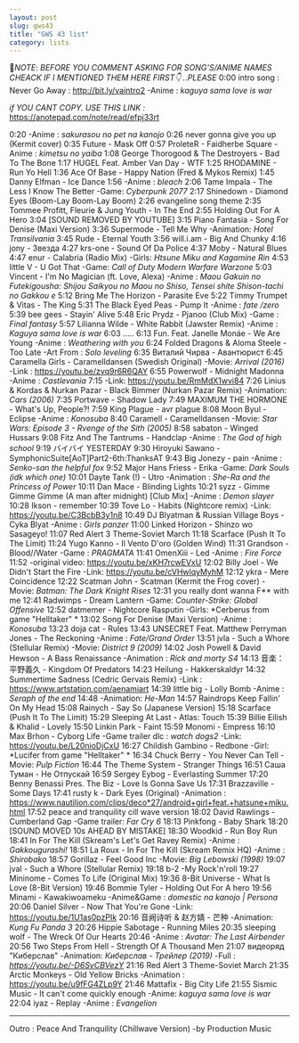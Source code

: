 ```yaml
---
layout: post
slug: gws43
title: "GWS 43 list"
category: lists
---
```

📌*NOTE*:
*BEFORE YOU COMMENT ASKING FOR SONG'S/ANIME NAMES CHEACK IF I MENTIONED THEM HERE FIRST👇 ..PLEASE*
0:00 intro song : Never Go Away :
http://bit.ly/vaintro2
-Anime : *kaguya sama love is war*

*if YOU CANT COPY. USE THIS LINK :*
https://anotepad.com/note/read/efpj33rt

0:20
-Anime : *sakurasou no pet na kanojo*
0:26 never gonna give you up (Kermit cover)
0:35 Future - Mask Off
0:57 ProleteR - Faidherbe Square
-Anime : *kimetsu no yaiba*
1:08 George Thorogood & The Destroyers - Bad To The Bone
1:17 HUGEL Feat. Amber Van Day - WTF
1:25 RHODAMINE - Run Yo Hell
1:36 Ace Of Base - Happy Nation (Fred & Mykos Remix)
1:45 Danny Elfman - Ice Dance
1:56 
-Anime : *bleach*
2:06 Tame Impala - The Less I Know The Better
-Game: *Cyberpunk 2077*
2:17 Shinedown - Diamond Eyes (Boom-Lay Boom-Lay Boom)
2:26 evangeline song theme
2:35 Tommee Profitt, Fleurie & Jung Youth - In The End 
2:55 Holding Out For A Hero
3:04 [SOUND REMOVED BY YOUTUBE]
3:15 Piano Fantasia - Song For Denise (Maxi Version)
3:36 Supermode - Tell Me Why
-Animation: *Hotel Transilvania*
3:45 Rude - Eternal Youth
3:56 will.i.am - Big And Chunky
4:16 jony - Звезда
4:27 krs-one - Sound Of Da Police
4:37 Moby - Natural Blues
4:47 enur - Calabria (Radio Mix)
-Girls: *Htsune Miku and Kagamine Rin*
4:53 little V - U Got That
-Game: *Call of Duty Modern Warfare Warzone*
5:03 Vincent - I'm No Magician (ft. Love, Alexa)
-Anime : *Maou Gakuin no Futekigousha: Shijou Saikyou no Maou no Shiso, Tensei shite Shison-tachi no Gakkou e*
5:12 Bring Me The Horizon - Parasite Eve
5:22 Timmy Trumpet & Vitas - The King
5:31 The Black Eyed Peas - Pump It
-Anime : *fate /zero*
5:39 bee gees - Stayin' Alive
5:48 Eric Prydz - Pjanoo (Club Mix)
-Game : *Final fantasy*
5:57 Lilianna Wilde - White Rabbit (Jawster Remix)
-Anime : *Kaguya sama love is war*
6:03 .....
6:13 Fun. Feat. Janelle Monáe - We Are Young
-Anime : *Weathering with you*
6:24 Folded Dragons & Aloma Steele - Too Late
-Art From : *Solo leveling*
6:35 Виталий Чирва - Авантюрист
6:45 Caramella Girls - Caramelldansen (Swedish Original)
-Movie: *Arrival (2016)*
-Link : https://youtu.be/zvq9r6R6QAY
6:55 Powerwolf - Midnight Madonna
-Anime : *Castlevania*
7:15
-Link: https://youtu.be/RmMdX1wvi84
7:26 Linius & Kordas & Nurkan Pazar - Black Bimmer (Nurkan Pazar Remix)
-Animation: *Cars (2006)*
7:35 Portwave - Shadow Lady
7:49 MAXIMUM THE HORMONE - What's Up, People?!
7:59 King Plague - avr plague
8:08 Moon Byul - Eclipse
-Anime : *Konosuba*
8:40 Caramell - Caramelldansen
-Movie: *Star Wars: Episode 3 - Rvenge of the Sith (2005)*
8:58 sabaton - Winged Hussars
9:08 Fitz And The Tantrums - Handclap
-Anime : *The God of high school*
9:19 バイバイ YESTERDAY
9:30 Hiroyuki Sawano - SymphonicSuite[AoT]Part2-6th:ThanksAT
9:43 Big Jonezy - pain
-Anime : *Senko-san the helpful fox*
9:52 Major Hans Friess - Erika
-Game: *Dark Souls (idk which one)*
10:01 Dayte Tank (!) - Utro
-Animation : *She-Ra and the Princess of Power*
10:11 Dan Mace - Blinding Lights
10:21 syzz - Gimme Gimme Gimme (A man after midnight) [Club Mix]
-Anime : *Demon slayer*
10:28 Ikson - remember
10:39 Tove Lo - Habits (Nightcore remix)
-Link: https://youtu.be/C3BcbB3y1n8
10:49 DJ Blyatman & Russian Village Boys - Cyka Blyat
-Anime : *Girls panzer*
11:00 Linked Horizon - Shinzo wo Sasageyo! 
11:07 Red Alert 3 Theme-Soviet March
11:18 Scarface (Push It To The Limit)
11:24 Yugo Kanno - Il Vento D'oro (Golden Wind)
11:31 Grandson - Blood//Water
-Game : *PRAGMATA*
11:41 OmenXiii - Led
-Anime : *Fire Force*
11:52 
-original video: https://youtu.be/xKH7rcwEVxU
12:02 Billy Joel - We Didn't Start the Fire
-Link: https://youtu.be/cVHwlqyMyhM
12:12 ykra - Mere Coincidence
12:22 Scatman John - Scatman   (Kermit the Frog cover)
-Movie: *Batman: The Dark Knight Rises*
12:31 you really dont wanna F** with me
12:41 Radwimps - Dream Lantern
-Game: *Counter-Strike: Global Offensive*
12:52 datmemer - Nightcore Rasputin
-Girls: *Cerberus from game "Helltaker" *
13:02 Song For Denise (Maxi Version)
-Anime : *Konosuba*
13:23 doja cat - Rules
13:43 UNSECRET Feat. Matthew Perryman Jones - The Reckoning
-Anime : *Fate/Grand​ Order*
13:51 jvla - Such a Whore (Stellular Remix)
-Movie: *District 9 (2009)*
14:02 Josh Powell & David Hewson - A Bass Renaissance
-Animation : *Rick and morty S4*
14:13 音楽：平野義久 - Kingdom Of Predators
14:23 Heilung - Hakkerskaldyr
14:32 Summertime Sadness (Cedric Gervais Remix)
-Link : https://www.artstation.com/aenamiart
14:39 little big - Lolly Bomb
-Anime : *Seraph of the end*
14:48 
-Animation: *He-Man*
14:57 Raindrops Keep Fallin' On My Head
15:08 Rainych - Say So (Japanese Version)
15:18 Scarface (Push It To The Limit)
15:29 Sleeping At Last - Atlas: Touch
15:39 Billie Eilish & Khalid - Lovely
15:50 Linkin Park - Faint
15:59 Monomi - Empress
16:10 Max Brhon - Cyborg Life
-Game trailer dlc : *watch dogs2*
-Link: https://youtu.be/L20nioDjCxU
16:27 Childish Gambino - Redbone
-Girl: *Lucifer from game "Helltaker" *
16:34 Chuck Berry - You Never Can Tell
-Movie: *Pulp Fiction*
16:44 The Theme System - Stranger Things
16:51 Саша Туман - Не Отпускай
16:59 Sergey Eybog - Everlasting Summer
17:20 Benny Benassi Pres. The Biz - Love Is Gonna Save Us
17:31 Brazzaville - Some Days
17:41 rusty k - Dark Eyes (Original)
-Animation : https://www.nautiljon.com/clips/deco*27/android+girl+feat.+hatsune+miku.html
17:52 peace and tranquility cill wave version
18:02 David Rawlings - Cumberland Gap
-Game trailer: *Far Cry 6*
18:13 Pinkfong - Baby Shark
18:20 [SOUND MOVED 10s AHEAD BY MISTAKE]
18:30 Woodkid - Run Boy Run
18:41 In For The Kill (Skream's Let's Get Ravey Remix)
-Anime : *Gakkougurashi!*
18:51 La Roux - In For The Kill (Skream Remix HQ)
-Anime : *Shirobako*
18:57 Gorillaz - Feel Good Inc
-Movie: *Big Lebowski (1998)*
19:07 jval - Such a Whore (Stellular Remix)
19:18 b-2 -My Rock'n'roll
19:27 Mininome - Comes To Life (Original Mix)
19:36 8-Bit Universe - What Is Love (8-Bit Version)
19:46 Bommie Tyler - Holding Out For A hero 
19:56 Minami - Kawakiwoameku
-Anime&Game : *domestic na kanojo  |  Persona*
20:06 Daniel Silver - Now That You're Gone
-Link: https://youtu.be/1U1as0pzPIk
20:16 音阙诗听 & 赵方婧 - 芒种
-Animation: *Kung Fu Panda 3*
20:26 Hippie Sabotage - Running Miles
20:35 sleeping wolf - The Wreck Of Our Hearts
20:46 
-Anime : *Avatar: The Last Airbender*
20:56 Two Steps From Hell - Strength Of A Thousand Men
21:07 видеоряд "Киберслав" 
-Animation: *Киберслав - Трейлер (2019)*
-Full : *https://youtu.be/-D6SvCBVezY*
21:16 Red Alert 3 Theme-Soviet March
21:35 Arctic Monkeys - Old Yellow Bricks
-Animation : https://youtu.be/u9fFG4ZLp9Y
21:46 Mattafix - Big City Life
21:55 Sismic Music - It can't come quickly enough
-Anime: *kaguya sama love is war*
22:04 iyaz - Replay
-Anime : *Evangelion*

----
Outro : Peace And Tranquility (Chillwave Version) -by Production Music